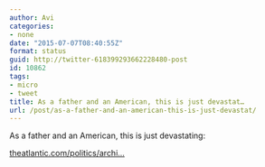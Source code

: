 ```yaml
---
author: Avi
categories:
- none
date: "2015-07-07T08:40:55Z"
format: status
guid: http://twitter-618399293662228480-post
id: 10862
tags:
- micro
- tweet
title: As a father and an American, this is just devastat…
url: /post/as-a-father-and-an-american-this-is-just-devastat/
---
```

As a father and an American, this is just devastating:

[theatlantic.com/politics/archi…](http://www.theatlantic.com/politics/archive/2015/07/tanehisi-coates-between-the-world-and-me/397619/)